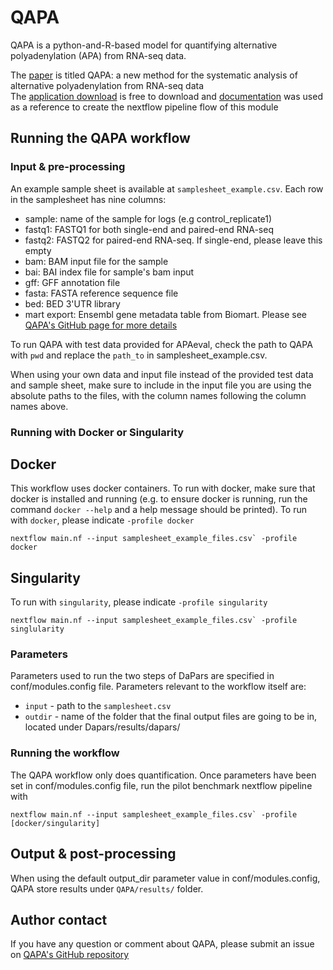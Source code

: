 # QAPA
QAPA is a python-and-R-based model for quantifying alternative polyadenylation (APA) from RNA-seq data.

The [paper](https://genomebiology.biomedcentral.com/articles/10.1186/s13059-018-1414-4) is titled QAPA: a new method for the systematic analysis of alternative polyadenylation from RNA-seq data <br>
The [application download](https://github.com/morrislab/qapa) is free to download
and [documentation](https://github.com/morrislab/qapa#rna-seq-quantification-of-alternative-polyadenylation-qapa) was used as a reference
to create the nextflow pipeline flow of this module

## Running the QAPA workflow

### Input & pre-processing
An example sample sheet is available at `samplesheet_example.csv`. Each row in the samplesheet has nine
columns:

- sample: name of the sample for logs (e.g control_replicate1)
- fastq1: FASTQ1 for both single-end and paired-end RNA-seq
- fastq2: FASTQ2 for paired-end RNA-seq. If single-end, please leave this empty
- bam: BAM input file for the sample 
- bai: BAI index file for sample's bam input
- gff: GFF annotation file
- fasta: FASTA reference sequence file
- bed: BED 3'UTR library 
- mart export: Ensembl gene metadata table from Biomart. Please see [QAPA's GitHub page for more details](https://github.com/morrislab/qapa#prepare-annotation-files)

To run QAPA with test data provided for APAeval, check the path to QAPA with `pwd` and replace 
the `path_to` in samplesheet_example.csv.

When using your own data and input file instead of the provided test data and sample sheet, make sure to include in the 
input file you are using the absolute paths to the files, with the column names following the column
names above.

### Running with Docker or Singularity
## Docker
This workflow uses docker containers. To run with docker, make sure that docker is installed and running 
(e.g. to ensure docker is running, run the command `docker --help` and a help message should be printed).
To run with `docker`, please indicate `-profile docker`
```
nextflow main.nf --input samplesheet_example_files.csv` -profile docker
```

## Singularity
To run with `singularity`, please indicate `-profile singularity`
```
nextflow main.nf --input samplesheet_example_files.csv` -profile singlularity
```

### Parameters
Parameters used to run the two steps of DaPars are specified in conf/modules.config file. 
Parameters relevant to the workflow itself are:
- `input` - path to the `samplesheet.csv`
- `outdir` - name of the folder that the final output files are going to be in, located under Dapars/results/dapars/

### Running the workflow
The QAPA workflow only does quantification. Once parameters have been set in conf/modules.config file, run the pilot benchmark nextflow pipeline with 
```
nextflow main.nf --input samplesheet_example_files.csv` -profile [docker/singularity]
```

## Output & post-processing
When using the default output_dir parameter value in conf/modules.config, QAPA store results under
`QAPA/results/` folder.

## Author contact
If you have any question or comment about QAPA, please submit an issue on [QAPA's GitHub repository](https://github.com/morrislab/qapa/issues)
